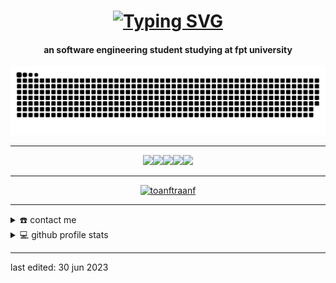 <div align="center">
<h1 align="center"><a href="https://git.io/typing-svg"><img src="https://readme-typing-svg.demolab.com?font=Exo+2&weight=700&size=40&pause=1000&color=0a0047&center=true&vCenter=true&width=435&lines=hi+there%2C+i'm+Toan+Tran" alt="Typing SVG" /></a></h1>
<h4 align="center">an software engineering student studying at fpt university</h4>
</div>

<div align="center">
  <img  src="https://github.com/1999AZZAR/1999AZZAR/blob/main/resources/img/grid-snake.svg"
       alt="snake" />
</div>

-----

<p align="center">
  <img src="https://media3.giphy.com/media/ln7z2eWriiQAllfVcn/200w.webp" width="100"><img src="https://media.giphy.com/media/XAxylRMCdpbEWUAvr8/giphy.gif" width="100"><img src="https://media.giphy.com/media/fsEaZldNC8A1PJ3mwp/giphy.gif" width="100"><img src="https://i.giphy.com/media/KzJkzjggfGN5Py6nkT/200.webp" width="100"><img src="https://i.giphy.com/media/IdyAQJVN2kVPNUrojM/200.webp" width="100">
</p>

-----

<p align="center">
          <a href="https://github.com/toanftraanf/">
          <img src="https://github-widgetbox.vercel.app/api/profile?username=toanftraanf&data=followers,repositories,stars,commits&theme=nautilus"
          alt="toanftraanf" />
          </a>
        </p>

-----
<details>
  <summary>☎️ contact me</summary>
<div>
  <samp>
    <h2 align="center">you can reach me by:</h2>
    <p align="center">
      <br/>
      <a href="https://www.linkedin.com/in/toantran11/" target="blank"><img align="center"
         src="https://img.shields.io/badge/linkedin-%230077B5.svg?&style=for-the-badge&logo=linkedin&logoColor=white&color=071A2C"
         alt="toanftraanf" height="30"/></a>
      <a href="mailto:tranthetoan2003@gmail.com" target="blank"><img align="center"
         src="https://img.shields.io/badge/gmail-%231DA1F2.svg?&style=for-the-badge&logo=gmail&logoColor=white&color=071A2C"
         alt="toanftraanf" height="30"/></a>
    </p>
  <p align="center">
      <a href="https://instagram.com/toantran.11" target="blank"><img align="center"
         src="https://img.shields.io/badge/instagram-%23E4405F.svg?&style=for-the-badge&logo=instagram&logoColor=white&color=071A2C"
         alt="azzar" height="30"/></a>
      <a href="https://fb.com/toantran.0311" target="blank"><img align="center"
         src="https://img.shields.io/badge/facebook-%231877F2.svg?&style=for-the-badge&logo=facebook&logoColor=white&color=071A2C"
         alt="toanftraanf" height="30"/></a>
      <a href="https://twitter.com/toantran_11" target="blank"><img align="center"
         src="https://img.shields.io/badge/twitter-%231DA1F2.svg?&style=for-the-badge&logo=twitter&logoColor=white&color=071A2C"
         alt="toanftraanf" height="30"/></a>
      <br>
    </p>
  </samp>
</div>
</details>

<details> 
  <summary>💻 github profile stats</summary>
  <div>
  <samp>
    <h2 align="center"> github stats </h2>
      <br/>
    <details open>
  <summary><h3>languages</h3></summary>
            <p align="center">
        <a href="https://github.com/toanftraanf/">
          <img src="https://github-readme-stats.vercel.app/api/top-langs/?username=toanftraanf&langs_count=6&theme=tokyonight&layout=compact&hide_border=true"
          alt="toanftraanf :: overall Top Langs " /></a>
</details>
    <details open>
  <summary><h3>stasistic</h3></summary>
        <p align="center">
          <a href="https://github.com/toanftraanf/">
          <img src="https://github-readme-stats.vercel.app/api?username=toanftraanf&show_icons=true&theme=tokyonight&hide_border=true" />
          <img src="https://github-readme-streak-stats.herokuapp.com/?user=toanftraanf&theme=tokyonight&hide_border=true" />
          </a>
       </p>
     <br>
     </samp>
  </div>    
</details>

-----
last edited: 30 jun 2023
